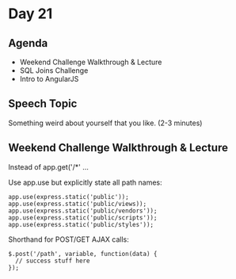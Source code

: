 # Day 21

## Agenda
* Weekend Challenge Walkthrough & Lecture
* SQL Joins Challenge
* Intro to AngularJS

## Speech Topic

Something weird about yourself that you like. (2-3 minutes)

## Weekend Challenge Walkthrough & Lecture

Instead of app.get('/*' ...

Use app.use but explicitly state all path names:
```
app.use(express.static('public'));
app.use(express.static('public/views));
app.use(express.static('public/vendors'));
app.use(express.static('public/scripts'));
app.use(express.static('public/styles'));
```

Shorthand for POST/GET AJAX calls:
```
$.post('/path', variable, function(data) {
  // success stuff here
});
```

